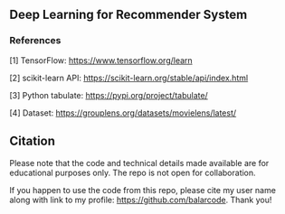 ## Deep Learning for Recommender System

### References

[1] TensorFlow: https://www.tensorflow.org/learn

[2] scikit-learn API: https://scikit-learn.org/stable/api/index.html

[3] Python tabulate: https://pypi.org/project/tabulate/

[4] Dataset: https://grouplens.org/datasets/movielens/latest/

## Citation

Please note that the code and technical details made available are for educational purposes only. The repo is not open for collaboration.

If you happen to use the code from this repo, please cite my user name along with link to my profile: https://github.com/balarcode. Thank you!
